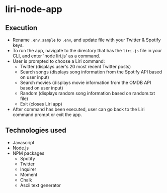# liri-node-app

## Execution
* Rename `.env.sample` to `.env`, and update file with your Twitter & Spotify keys.
* To run the app, navigate to the directory that has the `liri.js` file in your CLI, and enter 'node liri.js' as a command.
* User is prompted to choose a Liri command:
  - Twitter (displays user's 20 most recent Twitter posts)
  - Search songs (displays song information from the Spotify API based on user input)
  - Search movies (displays movie information from the OMDB API based on user input)
  - Random (displays random song information based on random.txt file)
  - Exit (closes Liri app)
* After command has been executed, user can go back to the Liri command prompt or exit the app.

## Technologies used
* Javascript
* Node.js
* NPM packages 
  - Spotify
  - Twitter
  - Inquirer
  - Moment
  - Chalk
  - Ascii text generator
  
